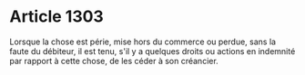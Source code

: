 # Article 1303

Lorsque la chose est périe, mise hors du commerce ou perdue, sans la faute du débiteur, il est tenu, s'il y a quelques droits ou actions en indemnité par rapport à cette chose, de les céder à son créancier.